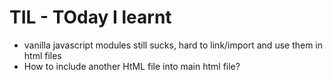 # TIL - TOday I learnt

- vanilla javascript modules still sucks, hard to link/import and use them in html files
- How to include another HtML file into main html file?
